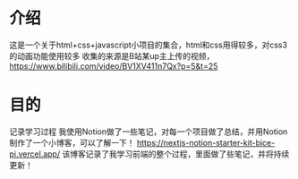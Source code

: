 # 介绍
这是一个关于html+css+javascript小项目的集合，html和css用得较多，对css3的动画功能使用较多
收集的来源是B站某up主上传的视频，https://www.bilibili.com/video/BV1XV411n7Qx?p=5&t=25
# 目的
记录学习过程
我使用Notion做了一些笔记，对每一个项目做了总结，并用Notion制作了一个小博客，可以了解一下！
https://nextjs-notion-starter-kit-bice-pi.vercel.app/
该博客记录了我学习前端的整个过程，里面做了些笔记，并将持续更新！
